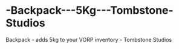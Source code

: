 # -Backpack---5Kg---Tombstone-Studios
 Backpack - adds 5kg to your VORP inventory - Tombstone Studios

